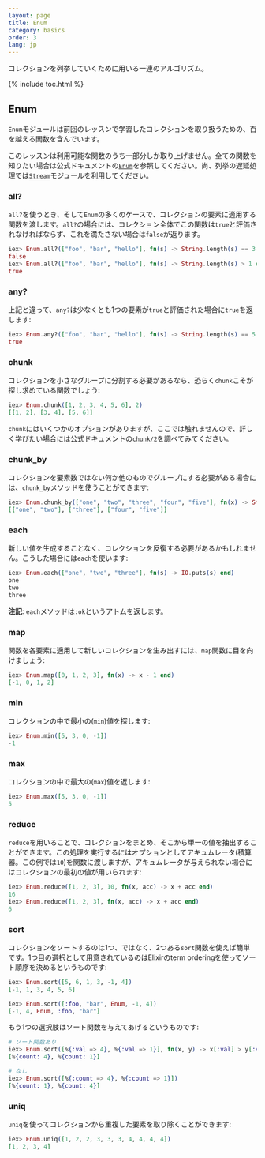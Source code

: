 ```yaml
---
layout: page
title: Enum
category: basics
order: 3
lang: jp
---
```


コレクションを列挙していくために用いる一連のアルゴリズム。

{% include toc.html %}

## Enum

`Enum`モジュールは前回のレッスンで学習したコレクションを取り扱うための、百を越える関数を含んでいます。

このレッスンは利用可能な関数のうち一部分しか取り上げません。全ての関数を知りたい場合は公式ドキュメントの[`Enum`](http://elixir-lang.org/docs/v1.0/elixir/Enum.html)を参照してください。尚、列挙の遅延処理では[`Stream`](http://elixir-lang.org/docs/v1.0/elixir/Stream.html)モジュールを利用してください。

### all?

`all?`を使うとき、そして`Enum`の多くのケースで、コレクションの要素に適用する関数を渡します。`all?`の場合には、コレクション全体でこの関数は`true`と評価されなければならず、これを満たさない場合は`false`が返ります。

```elixir
iex> Enum.all?(["foo", "bar", "hello"], fn(s) -> String.length(s) == 3 end)
false
iex> Enum.all?(["foo", "bar", "hello"], fn(s) -> String.length(s) > 1 end)
true
```

### any?

上記と違って、`any?`は少なくとも1つの要素が`true`と評価された場合に`true`を返します:

```elixir
iex> Enum.any?(["foo", "bar", "hello"], fn(s) -> String.length(s) == 5 end)
true
```

### chunk

コレクションを小さなグループに分割する必要があるなら、恐らく`chunk`こそが探し求めている関数でしょう:

```elixir
iex> Enum.chunk([1, 2, 3, 4, 5, 6], 2)
[[1, 2], [3, 4], [5, 6]]
```

`chunk`にはいくつかのオプションがありますが、ここでは触れませんので、詳しく学びたい場合には公式ドキュメントの[`chunk/2`](http://elixir-lang.org/docs/v1.0/elixir/Enum.html#chunk/2)を調べてみてください。

### chunk_by

コレクションを要素数ではない何か他のものでグループにする必要がある場合には、`chunk_by`メソッドを使うことができます:

```elixir
iex> Enum.chunk_by(["one", "two", "three", "four", "five"], fn(x) -> String.length(x) end)
[["one", "two"], ["three"], ["four", "five"]]
```

### each

新しい値を生成することなく、コレクションを反復する必要があるかもしれません。こうした場合には`each`を使います:

```elixir
iex> Enum.each(["one", "two", "three"], fn(s) -> IO.puts(s) end)
one
two
three
```

__注記__: `each`メソッドは`:ok`というアトムを返します。

### map

関数を各要素に適用して新しいコレクションを生み出すには、`map`関数に目を向けましょう:

```elixir
iex> Enum.map([0, 1, 2, 3], fn(x) -> x - 1 end)
[-1, 0, 1, 2]
```

### min

コレクションの中で最小の(`min`)値を探します:

```elixir
iex> Enum.min([5, 3, 0, -1])
-1
```

### max

コレクションの中で最大の(`max`)値を返します:

```elixir
iex> Enum.max([5, 3, 0, -1])
5
```

### reduce

`reduce`を用いることで、コレクションをまとめ、そこから単一の値を抽出することができます。この処理を実行するにはオプションとしてアキュムレータ(積算器。この例では`10`)を関数に渡しますが、アキュムレータが与えられない場合にはコレクションの最初の値が用いられます:

```elixir
iex> Enum.reduce([1, 2, 3], 10, fn(x, acc) -> x + acc end)
16
iex> Enum.reduce([1, 2, 3], fn(x, acc) -> x + acc end)
6
```

### sort

コレクションをソートするのは1つ、ではなく、2つある`sort`関数を使えば簡単です。1つ目の選択として用意されているのはElixirのterm orderingを使ってソート順序を決めるというものです:

```elixir
iex> Enum.sort([5, 6, 1, 3, -1, 4])
[-1, 1, 3, 4, 5, 6]

iex> Enum.sort([:foo, "bar", Enum, -1, 4])
[-1, 4, Enum, :foo, "bar"]
```

もう1つの選択肢はソート関数を与えてあげるというものです:

```elixir
# ソート関数あり
iex> Enum.sort([%{:val => 4}, %{:val => 1}], fn(x, y) -> x[:val] > y[:val] end)
[%{count: 4}, %{count: 1}]

# なし
iex> Enum.sort([%{:count => 4}, %{:count => 1}])
[%{count: 1}, %{count: 4}]
```

### uniq

`uniq`を使ってコレクションから重複した要素を取り除くことができます:

```elixir
iex> Enum.uniq([1, 2, 2, 3, 3, 3, 4, 4, 4, 4])
[1, 2, 3, 4]
```
